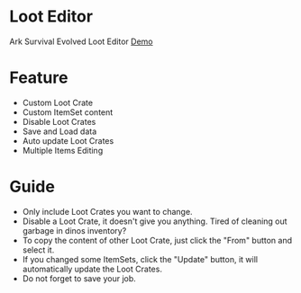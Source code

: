# Loot Editor

Ark Survival Evolved Loot Editor [Demo](https://googee.github.io/Loot/dist)

# Feature

- Custom Loot Crate
- Custom ItemSet content
- Disable Loot Crates
- Save and Load data
- Auto update Loot Crates
- Multiple Items Editing

# Guide

- Only include Loot Crates you want to change.
- Disable a Loot Crate, it doesn't give you anything. Tired of cleaning out garbage in dinos inventory? 
- To copy the content of other Loot Crate, just click the "From" button and select it.
- If you changed some ItemSets, click the "Update" button, it will automatically update the Loot Crates.
- Do not forget to save your job.
